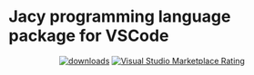 # Jacy programming language package for VSCode


<p align="center">
    <a href="https://marketplace.visualstudio.com/items?itemName=jacy-lang.jacy-lang&ssr=false"><img alt="downloads" src="https://img.shields.io/visual-studio-marketplace/d/jacy-lang.jacy-lang?color=f36d6c&style=for-the-badge"></a>
    <a href="https://marketplace.visualstudio.com/items?itemName=jacy-lang.jacy-lang&ssr=false#review-details"><img alt="Visual Studio Marketplace Rating" src="https://img.shields.io/visual-studio-marketplace/r/jacy-lang.jacy-lang?color=f36d6c&style=for-the-badge"</a>
</p>

